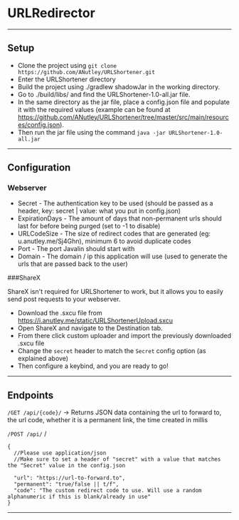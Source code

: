 # URLRedirector

--- 
## Setup

*  Clone the project using `git clone https://github.com/ANutley/URLShortener.git`
*  Enter the URLShortener directory
*  Build the project using ./gradlew shadowJar in the working directory.
*  Go to ./build/libs/ and find the URLShortener-1.0-all.jar file.
*  In the same directory as the jar file, place a config.json file and populate it with the required values (example can be found at https://github.com/ANutley/URLShortener/tree/master/src/main/resources/config.json).
*  Then run the jar file using the command `java -jar URLShortener-1.0-all.jar`

---

## Configuration

### Webserver
* Secret - The authentication key to be used (should be passed as a header, key: secret | value: what you put in
  config.json)
* ExpirationDays - The amount of days that non-permanent urls should last for before being purged (set to -1 to disable)
* URLCodeSize - The size of redirect codes that are generated (eg: u.anutley.me/Sj4Ghn), minimum 6 to avoid duplicate
  codes
* Port - The port Javalin should start with
* Domain - The domain / ip this application will use (used to generate the urls that are passed back to the user)

###ShareX

ShareX isn't required for URLShortener to work, but it allows you to easily send post requests to your webserver.

* Download the .sxcu file from https://i.anutley.me/static/URLShortenerUpload.sxcu
* Open ShareX and navigate to the Destination tab.
* From there click custom uploader and import the previously downloaded .sxcu file
* Change the `secret` header to match the `Secret` config option (as explained above)
* Then configure a keybind, and you are ready to go!
---

## Endpoints

`/GET /api/{code}/` -> Returns JSON data containing the url to forward to, the url code, whether it is a permanent link,
the time created in millis

`/POST /api/` \/
```
{
  //Please use application/json
  //Make sure to set a header of "secret" with a value that matches the "Secret" value in the config.json
  
  "url": "https://url-to-forward.to",
  "permanent": "true/false || t/f",
  "code": "The custom redirect code to use. Will use a random alphanumeric if this is blank/already in use"
}

```

---

